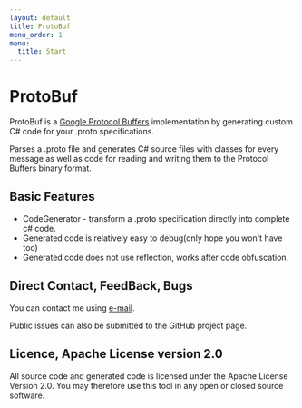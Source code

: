 ```yaml
---
layout: default
title: ProtoBuf
menu_order: 1
menu:
  title: Start
---
```


# ProtoBuf

ProtoBuf is a [Google Protocol Buffers](http://code.google.com/apis/protocolbuffers/docs/overview.html) implementation by generating custom C# code for your .proto specifications.

Parses a .proto file and generates C# source files
with classes for every message as well as code for
reading and writing them to the Protocol Buffers binary format.

## Basic Features

 * CodeGenerator - transform a .proto specification directly into complete c# code.
 * Generated code is relatively easy to debug(only hope you won't have too)
 * Generated code does not use reflection, works after code obfuscation.

## Direct Contact, FeedBack, Bugs

You can contact me using [e-mail](mailto:support@silentorbit.com).

Public issues can also be submitted to the GitHub project page.

## Licence, Apache License version 2.0

All source code and generated code is licensed under the Apache License Version 2.0.
You may therefore use this tool in any open or closed source software.
